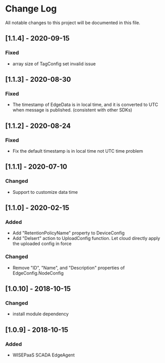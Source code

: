 # Change Log
All notable changes to this project will be documented in this file.

## [1.1.4] - 2020-09-15
### Fixed
- array size of TagConfig set invalid issue

## [1.1.3] - 2020-08-30
### Fixed
- The timestamp of EdgeData is in local time, and it is converted to UTC when message is published. (consistent with other SDKs)

## [1.1.2] - 2020-08-24
### Fixed
- Fix the default timestamp is in local time not UTC time problem

## [1.1.1] - 2020-07-10
### Changed
- Support to customize data time

## [1.1.0] - 2020-02-15
### Added
- Add "RetentionPolicyName" property to DeviceConfig
- Add "Delsert" action to UploadConfig function. Let cloud directly apply the uploaded config in force
### Changed
- Remove "ID", "Name", and "Description" properties of EdgeConfig.NodeConfig

## [1.0.10] - 2018-10-15
### Changed
- install module dependency

## [1.0.9] - 2018-10-15
### Added
- WISEPaaS SCADA EdgeAgent